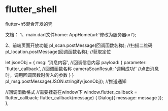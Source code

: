 # flutter_shell

flutter+h5混合开发的壳

文档：
1、main.dart文件home: AppHome(url:'修改为服务器url');

2、前端页面开放功能
pl_scan.postMessage(回调函数名称);  //扫描二维码
pl_location.postMessage(回调函数名称); //获取定位

let jsonObj = {
  msg: '消息内容',                     //回调信息内容
  payload: {
    parameter: 'flutter_callback',    //回调函数名称
    cameraScanResult: '调用成功!'      //点击消息时，调用回调函数时传入的参数
  }
}
pl_msg.postMessage(JSON.stringify(jsonObj));  //推送通知


//回调函数格式
//需要挂载在window下
window.flutter_callback = flutter_callback;
flutter_callback(message) {
  Dialog({ message: message });
},
